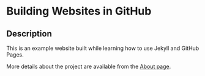 # Building Websites in GitHub

## Description
This is an example website built while learning how to use Jekyll and GitHub Pages.

More details about the project are available from the [About page](about).